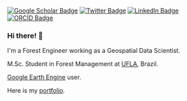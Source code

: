 [![Google Scholar Badge](https://img.shields.io/badge/Google-Scholar-red)](https://scholar.google.com/citations?user=W0Boq54AAAAJ&hl=en)
[![Twitter Badge](https://img.shields.io/twitter/follow/oiagomendes?style=social)](https://twitter.com/oiagomendes)
[![LinkedIn Badge](https://img.shields.io/badge/LinkedIn-In-blue)](https://www.linkedin.com/in/iago-mendes/)
[![ORCID Badge](https://img.shields.io/badge/ORCID-iD-green)](https://orcid.org/0000-0003-1970-5564)

### Hi there! 👋

I'm a Forest Engineer working as a Geospatial Data Scientist.

M.Sc. Student in Forest Management at [UFLA](https://ufla.br/), Brazil.

[Google Earth Engine](https://earthengine.google.com/) user.

Here is my [portfolio](https://github.com/iagomoliv/portfolio).
